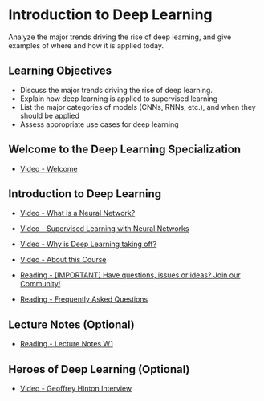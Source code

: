 # Introduction to Deep Learning

Analyze the major trends driving the rise of deep learning, and give examples of where and how it is applied today.

## Learning Objectives

- Discuss the major trends driving the rise of deep learning.
- Explain how deep learning is applied to supervised learning
- List the major categories of models (CNNs, RNNs, etc.), and when they should be applied
- Assess appropriate use cases for deep learning

## Welcome to the Deep Learning Specialization

- [Video - Welcome](https://www.coursera.org/learn/neural-networks-deep-learning/lecture/Cuf2f/welcome)

## Introduction to Deep Learning

- [Video - What is a Neural Network?](https://www.coursera.org/learn/neural-networks-deep-learning/lecture/eAE2G/what-is-a-neural-network)

- [Video - Supervised Learning with Neural Networks](https://www.coursera.org/learn/neural-networks-deep-learning/lecture/2c38r/supervised-learning-with-neural-networks)

- [Video - Why is Deep Learning taking off?](https://www.coursera.org/learn/neural-networks-deep-learning/lecture/praGm/why-is-deep-learning-taking-off)

- [Video - About this Course](https://www.coursera.org/learn/neural-networks-deep-learning/lecture/6A3es/about-this-course)

- [Reading - [IMPORTANT] Have questions, issues or ideas? Join our Community!](https://community.deeplearning.ai/c/course-q-a/deep-learning-specialization/dls-course-1/12)

- [Reading - Frequently Asked Questions](https://www.coursera.org/learn/neural-networks-deep-learning/supplement/CHeiR/frequently-asked-questions)

## Lecture Notes (Optional)

- [Reading - Lecture Notes W1](./Readings/C1_W1.pdf)

## Heroes of Deep Learning (Optional)

- [Video - Geoffrey Hinton Interview](https://www.coursera.org/learn/neural-networks-deep-learning/lecture/dcm5r/geoffrey-hinton-interview)